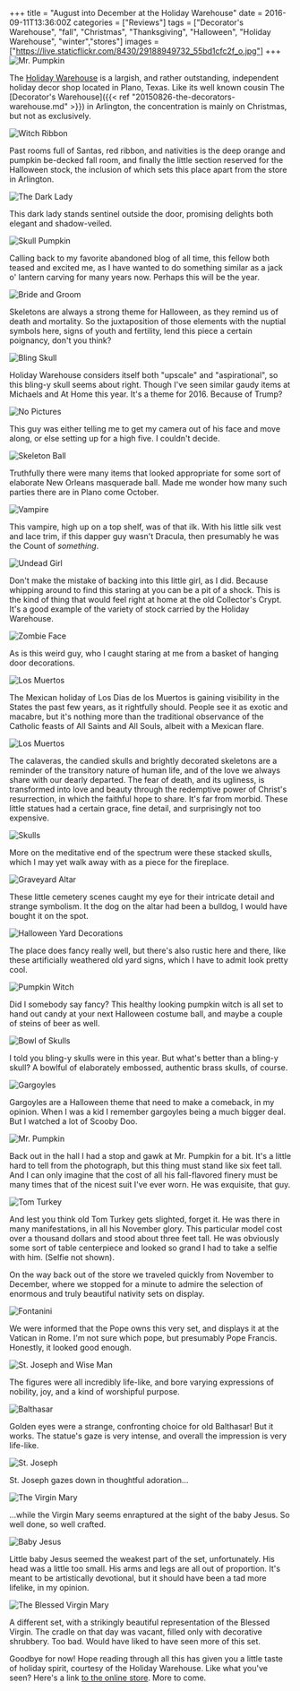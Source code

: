 +++
title = "August into December at the Holiday Warehouse"
date = 2016-09-11T13:36:00Z
categories = ["Reviews"]
tags = ["Decorator's Warehouse", "fall", "Christmas", "Thanksgiving", "Halloween", "Holiday Warehouse", "winter","stores"]
images = ["https://live.staticflickr.com/8430/29188949732_55bd1cfc2f_o.jpg"]
+++
![Mr. Pumpkin](https://live.staticflickr.com/8430/29188949732_55bd1cfc2f_o.jpg)

The [Holiday Warehouse](http://www.holidaywarehouse.com/) is a largish, and rather outstanding, independent holiday decor shop located in Plano, Texas. Like its well known cousin The [Decorator's Warehouse]({{< ref "20150826-the-decorators-warehouse.md" >}}) in Arlington, the concentration is mainly on Christmas, but not as exclusively.

<!--more-->

![Witch Ribbon](https://live.staticflickr.com/8553/28676038423_9afcc4b808_o.jpg)

Past rooms full of Santas, red ribbon, and nativities is the deep orange and pumpkin be-decked fall room, and finally the little section reserved for the Halloween stock, the inclusion of which sets this place apart from the store in Arlington.

![The Dark Lady](https://live.staticflickr.com/8119/29188948242_801acf1860_o.jpg)

This dark lady stands sentinel outside the door, promising delights both elegant and shadow-veiled.

![Skull Pumpkin](https://live.staticflickr.com/8546/28676041883_9a1feb66d2_o.jpg)

Calling back to my favorite abandoned blog of all time, this fellow both teased and excited me, as I have wanted to do something similar as a jack o' lantern carving for many years now. Perhaps this will be the year.

![Bride and Groom](https://live.staticflickr.com/7773/28676046163_f8153860fb_o.jpg)

Skeletons are always a strong theme for Halloween, as they remind us of death and mortality. So the juxtaposition of those elements with the nuptial symbols here, signs of youth and fertility, lend this piece a certain poignancy, don't you think?

![Bling Skull](https://live.staticflickr.com/8532/28676045173_697b33c1d2_o.jpg)

Holiday Warehouse considers itself both "upscale" and "aspirational", so this bling-y skull seems about right. Though I've seen similar gaudy items at Michaels and At Home this year. It's a theme for 2016. Because of Trump?

![No Pictures](https://live.staticflickr.com/8212/28674408514_44871f29a6_o.jpg)

This guy was either telling me to get my camera out of his face and move along, or else setting up for a high five. I couldn't decide.

![Skeleton Ball](https://live.staticflickr.com/8371/29188946362_0869436bc8_o.jpg)

Truthfully there were many items that looked appropriate for some sort of elaborate New Orleans masquerade ball. Made me wonder how many such parties there are in Plano come October.

![Vampire](https://live.staticflickr.com/8388/28676047713_4135ef7a97_o.jpg)

This vampire, high up on a top shelf, was of that ilk. With his little silk vest and lace trim, if this dapper guy wasn't Dracula, then presumably he was the Count of _something_.

![Undead Girl](https://live.staticflickr.com/7502/29296838735_01bb9ec85a_o.jpg)

Don't make the mistake of backing into this little girl, as I did. Because whipping around to find this staring at you can be a pit of a shock. This is the kind of thing that would feel right at home at the old Collector's Crypt. It's a good  example of the variety of stock carried by the Holiday Warehouse.

![Zombie Face](https://live.staticflickr.com/8808/29263058606_0326242d49_o.jpg)

As is this weird guy, who I caught staring at me from a basket of hanging door decorations.

![Los Muertos](https://live.staticflickr.com/8403/28676048583_0803ba1994_o.jpg)

The Mexican holiday of Los Dias de los Muertos is gaining visibility in the States the past few years, as it rightfully should. People see it as exotic and macabre, but it's nothing more than the traditional observance of the Catholic feasts of All Saints and All Souls, albeit with a Mexican flare.

![Los Muertos](https://live.staticflickr.com/7736/28676049393_b146d07567_o.jpg)

The calaveras, the candied skulls and brightly decorated skeletons are a reminder of the transitory nature of human life, and of the love we always share with our dearly departed. The fear of death, and its ugliness, is transformed into love and beauty through the redemptive power of Christ's resurrection, in which the faithful hope to share. It's far from morbid. These little statues had a certain grace, fine detail, and surprisingly not too expensive.

![Skulls](https://live.staticflickr.com/7645/29218355901_3630df2f52_o.jpg)

More on the meditative end of the spectrum were these stacked skulls, which I may yet walk away with as a piece for the fireplace.

![Graveyard Altar](https://live.staticflickr.com/8096/29218359741_57c35cfb9f_o.jpg)

These little cemetery scenes caught my eye for their intricate detail and strange symbolism. It the dog on the altar had been a bulldog, I would have bought it on the spot.

![Halloween Yard Decorations](https://live.staticflickr.com/8316/29218361531_e1c16ec3d0_o.jpg)

The place does fancy really well, but there's also rustic here and there, like these artificially weathered old yard signs, which I have to admit look pretty cool.

![Pumpkin Witch](https://live.staticflickr.com/8273/29218367461_57a1961196_o.jpg)

Did I somebody say fancy? This healthy looking pumpkin witch is all set to hand out candy at your next Halloween costume ball, and maybe a couple of steins of beer as well.

![Bowl of Skulls](https://live.staticflickr.com/8471/29218372251_c2aa1ef486_o.jpg)

I told you bling-y skulls were in this year. But what's better than a bling-y skull? A bowlful of elaborately embossed, authentic brass skulls, of course.

![Gargoyles](https://live.staticflickr.com/8230/29263060166_906048875f_o.jpg)

Gargoyles are a Halloween theme that need to make a comeback, in my opinion. When I was a kid I remember gargoyles being a much bigger deal. But I watched a lot of Scooby Doo.

![Mr. Pumpkin](https://live.staticflickr.com/8043/28674405584_18d4ac028d_o.jpg)

Back out in the hall I had a stop and gawk at Mr. Pumpkin for a bit. It's a little hard to tell from the photograph, but this thing must stand like six feet tall. And I can only imagine that the cost of all his fall-flavored finery must be many times that of the nicest suit I've ever worn. He was exquisite, that guy.

![Tom Turkey](https://live.staticflickr.com/8200/28676039923_9d519b2b3b_o.jpg)

And lest you think old Tom Turkey gets slighted, forget it. He was there in many manifestations, in all his November glory. This particular model cost over a thousand dollars and stood about three feet tall. He was obviously some sort of table centerpiece and looked so grand I had to take a selfie with him. (Selfie not shown).

On the way back out of the store we traveled quickly from November to December, where we stopped for a minute to admire the selection of enormous and truly beautiful nativity sets on display.

![Fontanini](https://live.staticflickr.com/8156/29218425201_48bb612493_o.jpg)

We were informed that the Pope owns this very set, and displays it at the Vatican in Rome. I'm not sure which pope, but presumably Pope Francis. Honestly, it looked good enough.

![St. Joseph and Wise Man](https://live.staticflickr.com/8200/29218417611_05fe93eb16_o.jpg)

The figures were all incredibly life-like, and bore varying expressions of nobility, joy, and a kind of worshipful purpose.

![Balthasar](https://live.staticflickr.com/8087/29218418941_9c22590385_o.jpg)

Golden eyes were a strange, confronting choice for old Balthasar! But it works. The statue's gaze is very intense, and overall the impression is very life-like.

![St. Joseph](https://live.staticflickr.com/8192/29218421581_35a0e34587_o.jpg)

St. Joseph gazes down in thoughtful adoration…

![The Virgin Mary](https://live.staticflickr.com/8321/29218420951_82489c53b6_o.jpg)

…while the Virgin Mary seems enraptured at the sight of the baby Jesus. So well done, so well crafted.

![Baby Jesus](https://live.staticflickr.com/8587/29218419901_b4740f296d_o.jpg)

Little baby Jesus seemed the weakest part of the set, unfortunately. His head was a little too small. His arms and legs are all out of proportion. It's meant to be artistically devotional, but it should have been a tad more lifelike, in my opinion.

![The Blessed Virgin Mary](https://live.staticflickr.com/8175/29218422781_f582ded617_o.jpg)

A different set, with a strikingly beautiful representation of the Blessed Virgin. The cradle on that day was vacant, filled only with decorative shrubbery. Too bad. Would have liked to have seen more of this set.


Goodbye for now! Hope reading through all this has given you a little taste of holiday spirit, courtesy of the Holiday Warehouse. Like what you've seen? Here's a link [to the online store](http://www.holidaywarehouse.com/halloween/). More to come.

<!--
![Me and Tom Turkey](https://live.staticflickr.com/8373/28676040143_4386b025ac_o.jpg)
![Tom Turkey](https://live.staticflickr.com/8006/29188954802_750b7d5151_o.jpg)
![Tom Turkey](https://live.staticflickr.com/8492/29188951282_894cf9cbc0_o.jpg)
![Mr. Pumpkin](https://live.staticflickr.com/8449/28674407714_7f7d53a860_o.jpg)
![Bowl of Skulls](https://live.staticflickr.com/8270/29263056496_8ca6304cce_o.jpg)
![Halloween Yard Decorations](https://live.staticflickr.com/8446/29218370941_d6e293a1e7_o.jpg)
![Halloween Yard Decorations](https://live.staticflickr.com/8004/29218362871_ea790d8bf3_o.jpg)
![Graveyard Altar](https://live.staticflickr.com/8286/29218358491_8fa62dc31e_o.jpg)
![Los Muertos](https://live.staticflickr.com/8568/29218353831_8b77dd724e_o.jpg)
![Skeleton Señora](https://live.staticflickr.com/8633/28676047953_a117b6369e_o.jpg)
![Goth Mannequin](https://live.staticflickr.com/8294/29296839525_aa2d534cfd_o.jpg)
![Stuffed Animals](https://live.staticflickr.com/8692/28676037643_96eb88659c_o.jpg)
![Winged Skull](https://live.staticflickr.com/8010/29218354721_5779e6402a_o.jpg)
![The Living Tree](https://live.staticflickr.com/8517/29218426471_d83c5d03d5_o.jpg)
![Vampire](https://live.staticflickr.com/8859/28676047493_b1a01af06b_o.jpg)
![Graveyard](https://live.staticflickr.com/8440/29218357161_e473b60532_o.jpg)
![Scorpio](https://live.staticflickr.com/8459/28674410444_0a1b80e685_o.jpg)
![Scorpio](https://live.staticflickr.com/8005/28674412104_85691a953a_o.jpg)
![Jack Witch Face](https://live.staticflickr.com/8450/29218365371_9dfc5c41a5_o.jpg)
![Veiled Doll](https://live.staticflickr.com/8327/29296840235_3f6e8e3637_o.jpg)
![Black Cat Harlequin](https://live.staticflickr.com/8533/29263065046_c90a44f290_o.jpg)
![Jack O' Lantern Tins](https://live.staticflickr.com/8212/29263061436_0b8c075610_o.jpg)
![Graveyard Saint](https://live.staticflickr.com/8342/29218357601_5419d177dd_o.jpg)
![Black Cat Harlequin](https://live.staticflickr.com/8186/29263064056_5d58ef179b_o.jpg)
![Wise Man](https://live.staticflickr.com/8874/29218418251_69921c5476_o.jpg)
![Skeleton Party Dress](https://live.staticflickr.com/8084/28674413064_5b5f829b11_o.jpg)
![Weird Crow](https://live.staticflickr.com/8041/29263066936_e252a6f970_o.jpg)
![Pumpkin Lighted Decoration](https://live.staticflickr.com/8559/28676041033_e62842c2fd_o.jpg)
![Pumpkin People](https://live.staticflickr.com/8515/28676046983_f8153860fb_o.jpg)
![Wooden Skeleton](https://live.staticflickr.com/7645/29218368941_e670b34568_o.jpg)
![Black Cat Harlequin](https://live.staticflickr.com/8197/29263066136_c2d618047c_o.jpg)
![Skull Pumpkin](https://live.staticflickr.com/8797/28676042363_be86b78d68_o.jpg)
![Giant Fall Leaves](https://live.staticflickr.com/8861/28676039153_ee51e263ac_o.jpg)
![Black Cat Harlequin](https://live.staticflickr.com/8166/29263062446_f26f5b7780_o.jpg)
![October 31](https://live.staticflickr.com/8080/28676043963_44a01677c3_o.jpg)
![October 31](https://live.staticflickr.com/8007/28676044283_7ab9740906_o.jpg)

![St. Peter](https://live.staticflickr.com/8715/29188957582_0c01d8cfed_o.jpg)
![Me and St. Peter](https://live.staticflickr.com/8506/29218416911_a50fd672ef_o.jpg)
-->
